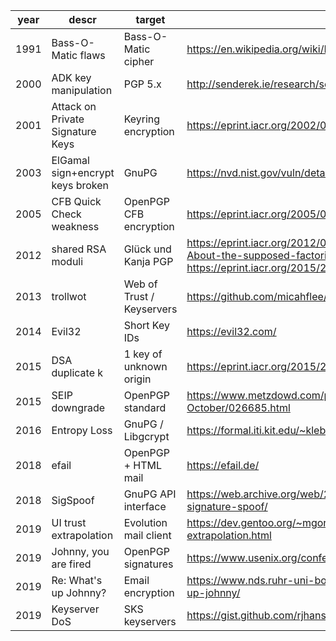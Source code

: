 | year | descr | target | link |
| --- | --- | --- | --- |
| 1991 | Bass-O-Matic flaws | Bass-O-Matic cipher | https://en.wikipedia.org/wiki/BassOmatic |
| 2000 | ADK key manipulation | PGP 5.x | http://senderek.ie/research/security/key-experiments.html |
| 2001 | Attack on Private Signature Keys | Keyring encryption | https://eprint.iacr.org/2002/076 |
| 2003 | ElGamal sign+encrypt keys broken | GnuPG | https://nvd.nist.gov/vuln/detail/CVE-2003-0971 |
| 2005 | CFB Quick Check weakness | OpenPGP CFB encryption | https://eprint.iacr.org/2005/033 |
| 2012 | shared RSA moduli | Glück und Kanja PGP | https://eprint.iacr.org/2012/064 https://blog.hboeck.de/archives/872-About-the-supposed-factoring-of-a-4096-bit-RSA-key.html https://eprint.iacr.org/2015/262 https://www.links.org/?p=143 |
| 2013 | trollwot | Web of Trust / Keyservers | https://github.com/micahflee/trollwot |
| 2014 | Evil32 | Short Key IDs | https://evil32.com/ |
| 2015 | DSA duplicate k | 1 key of unknown origin | https://eprint.iacr.org/2015/262 |
| 2015 | SEIP downgrade | OpenPGP standard | https://www.metzdowd.com/pipermail/cryptography/2015-October/026685.html |
| 2016 | Entropy Loss | GnuPG / Libgcrypt | https://formal.iti.kit.edu/~klebanov/pubs/libgcrypt-cve-2016-6313.pdf |
| 2018 | efail | OpenPGP + HTML mail | https://efail.de/ |
| 2018 | SigSpoof | GnuPG API interface | https://web.archive.org/web/20180616202842/https://neopg.io/blog/gpg-signature-spoof/ |
| 2019 | UI trust extrapolation | Evolution mail client | https://dev.gentoo.org/~mgorny/articles/evolution-uid-trust-extrapolation.html |
| 2019 | Johnny, you are fired | OpenPGP signatures | https://www.usenix.org/conference/usenixsecurity19/presentation/muller |
| 2019 | Re: What's up Johnny? | Email encryption | https://www.nds.ruhr-uni-bochum.de/research/publications/re-whats-up-johnny/ |
| 2019 | Keyserver DoS | SKS keyservers | https://gist.github.com/rjhansen/67ab921ffb4084c865b3618d6955275f |
